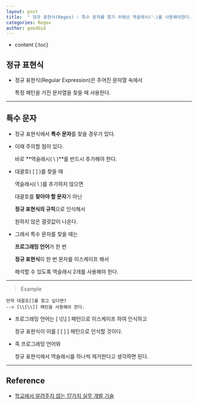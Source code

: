 ```yaml
---
layout: post
title:  " 정규 표현식(Regex) : 특수 문자를 찾기 위해선 역슬래시(＼)를 사용해야한다. "
categories: Regex
author: goodGid
---
```

* content
{:toc}

## 정규 표현식

* 정규 표현식(Regular Expression)은 주어진 문자열 속에서

  특정 패턴을 가진 문자열을 찾을 때 사용한다.





---

## 특수 문자

* 정규 표현식에서 **특수 문자**를 찾을 경우가 있다.

* 이때 주의할 점이 있다.

  바로 **역슬래시( \ )**를 반드시 추가해야 한다.

* 대괄호( [ ] )를 찾을 때 

  역슬래시( \ )를 추가하지 않으면

  대괄호를 **찾아야 할 문자**가 아닌

  **정규 표현식의 규칙**으로 인식해서 

  원하지 않은 결괏값이 나온다.

* 그래서 특수 문자를 찾을 때는

  **프로그래밍 언어**가 한 번

  **정규 표현식**이 한 번 문자를 이스케이프 해서

  해석할 수 있도록 역슬래시 2개를 사용해야 한다.

---

> Example

```
만약 대괄호[]를 찾고 싶다면?
--> [\\[\\]] 패턴을 사용해야 한다.
```

* 프로그래밍 언어는 [ \\\[\\\] ] 패턴으로 이스케이프 하여 인식하고

  정규 표현식이 이를 [ [ ] ] 패턴으로 인식할 것이다.

* 즉 프로그래밍 언어와 

  정규 표현식에서 역슬래시를 하나씩 제거한다고 생각하면 된다.

---

## Reference

* [학교에서 알려주지 않는 17가지 실무 개발 기술](https://book.naver.com/bookdb/book_detail.nhn?bid=16324028)
